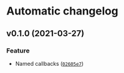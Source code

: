 # Automatic changelog

<!--next-version-placeholder-->

## v0.1.0 (2021-03-27)
### Feature
* Named callbacks ([`02605e7`](https://gitlab.com/i3lab/mmcc/core/mmcc-framework/-/commit/02605e7038c1fe1fd6952b2c647fd84e0d07426e))